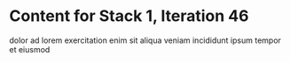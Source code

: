 # Content for Stack 1, Iteration 46
dolor ad lorem exercitation enim sit aliqua veniam incididunt ipsum tempor et eiusmod 
